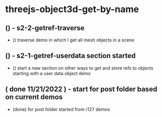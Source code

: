 # threejs-object3d-get-by-name


## () - s2-2-getref-traverse
* () traverse demo in which I get all mesh objects in a scene

## () - s2-1-getref-userdata section started
* () start a new section on other ways to get and store refs to objects starting with a user data object demo

## ( done 11/21/2022 ) - start for post folder based on current demos
* (done) for post folder started from r127 demos
